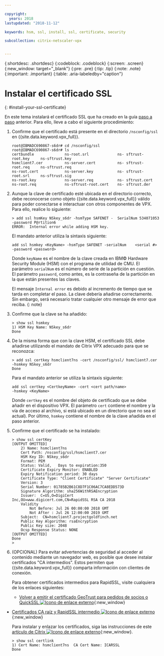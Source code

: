 ```yaml
---

copyright:
  years: 2018
lastupdated: "2018-11-12"

keywords: hsm, ssl, install, ssl, certificate, security

subcollection: citrix-netscaler-vpx


---
```


{:shortdesc: .shortdesc}
{:codeblock: .codeblock}
{:screen: .screen}
{:new_window: target="_blank"}
{:pre: .pre}
{:tip: .tip}
{:note: .note}
{:important: .important}
{:table: .aria-labeledby="caption"}

# Instalar el certificado SSL
{: #install-your-ssl-certificate}

En este tema instalará el certificado SSL que ha creado en la guía [paso a paso](/docs/infrastructure/citrix-netscaler-vpx?topic=citrix-netscaler-vpx-deploying-and-configuring-the-ibm-hardware-security-module-hsm-with-citrix-netscaler-vpx) anterior. Para ello, lleve a cabo el siguiente procedimiento:

1.	Confirme que el certificado está presente en el directorio `/nsconfig/ssl` en {{site.data.keyword.vpx_full}}.

	```
	root@IBMADC690867-s6dr# cd /nsconfig/ssl
	root@IBMADC690867-s6dr# ls
	certbundle              ns-root.srl             ns-	sftrust-root.key     ns-sftrust.key
	hsmclient7.cer          ns-server.cert          ns-	sftrust-root.req     ns-sftrust.req
	ns-root.cert            ns-server.key           ns-	sftrust-root.srl     ns-sftrust.sig
	ns-root.key             ns-server.req           ns-	sftrust.cert
	ns-root.req             ns-sftrust-root.cert    ns-	sftrust.der
	```

2.	Aunque la clave de certificado esté ubicada en el directorio correcto, debe reconocerse como objeto {{site.data.keyword.vpx_full}} válido para poder conectarse e interactuar con otros componentes de VPX. Para ello, realice lo siguiente:

	```
	> add ssl hsmKey NSkey_s6dr -hsmType SAFENET -	SerialNum 534071053 -password P@rtition6
	ERROR:  Internal error while adding HSM key.
	```

	El mandato anterior utiliza la sintaxis siguiente:

	```
	add ssl hsmkey <KeyName> -hsmType SAFENET -serialNum 	<serial #> -password <password>
	```

	Donde `keyName` es el nombre de la clave creada en IBM© Hardware Security Module (HSM) con el programa de utilidad de CMU. El parámetro `serialNum` es el número de serie de la partición en cuestión. El parámetro `password`, como antes, es la contraseña de la partición en la que están presentes las claves.

	El mensaje `Internal error` es debido al incremento de tiempo que se tarda en completar el paso. La clave debería añadirse correctamente. Sin embargo, será necesario tratar cualquier otro mensaje de error que reciba.
  {: note}

3.	Confirme que la clave se ha añadido:

	```
	> show ssl hsmkey
	1) HSM Key Name: NSkey_s6dr
 	Done
	```

4.	De la misma forma que con la clave HSM, el certificado SSL debe añadirse utilizando el mandato de Citrix VPX adecuado para que se reconozca:

	```
	> add ssl certkey hsmclient7ns -cert /nsconfig/ssl/	hsmclient7.cer -hsmkey NSkey_s6dr
	Done
	```

	Para el mandato anterior se utiliza la sintaxis siguiente:

	```
	add ssl certkey <CertkeyName> -cert <cert path/name>
	-hsmkey <KeyName>
	```

	Donde `certkey` es el nombre del objeto de certificado que se debe añadir en el dispositivo VPX. El parámetro `cert` contiene el nombre y la vía de acceso al archivo, si está ubicado en un directorio que no sea el actual). Por último, `hsmkey` contiene el nombre de la clave añadida en el paso anterior.

5.	Confirme que el certificado se ha instalado:

	```
	> show ssl certKey
	[OUTPUT OMITTED]
		2) Name: hsmclient7ns
		Cert Path: /nsconfig/ssl/hsmclient7.cer
		HSM Key ID: NSkey_s6dr
		Format: PEM
		Status: Valid,   Days to expiration:350
		Certificate Expiry Monitor: ENABLED
		Expiry Notification period: 30 days
		Certificate Type: "Client Certificate" "Server Certificate"
		Version: 3
		Serial Number: 01785B2B61C8D7F1C06AC7CA8EDD573D
		Signature Algorithm: sha256WithRSAEncryption
		Issuer:  C=US,O=DigiCert
	Inc,OU=www.digicert.com,CN=RapidSSL RSA CA 2018
		Validity
			Not Before: Jul 26 00:00:00 2018 GMT
			Not After : Jul 26 12:00:00 2019 GMT
		Subject:  CN=hsmclient7.projectgoldfinch.net
		Public Key Algorithm: rsaEncryption
		Public Key size: 2048
		Ocsp Response Status: NONE
	[OUTPUT OMITTED]
	Done
	>
	```

6.	(OPCIONAL) Para evitar advertencias de seguridad al acceder al contenido mediante un navegador web, es posible que desee instalar certificados "CA intermedios". Estos permiten que {{site.data.keyword.vpx_full}} comparta información con clientes de conexión.

	Para obtener certificados intermedios para RapidSSL, visite cualquiera de los enlaces siguientes:

	* [Volver a emitir el certificado GeoTrust para pedidos de socios o QuickSSL ![Icono de enlace externo](../../icons/launch-glyph.svg "Icono de enlace externo")](https://knowledge.digicert.com/solution/SO5989.html){:new_window}
  * [Certificados CA raíz y RapidSSL intermedio ![Icono de enlace externo](../../icons/launch-glyph.svg "Icono de enlace externo")](https://knowledge.digicert.com/generalinformation/INFO1548.html#links){:new_window}

	Para instalar y enlazar los certificados, siga las instrucciones de este [artículo de Citrix ![Icono de enlace externo](../../icons/launch-glyph.svg "Icono de enlace externo")](https://support.citrix.com/article/CTX114146){:new_window}.

	```
	> show ssl certlink
	1) Cert Name: hsmclient7ns  CA Cert Name: ICARSSL
	Done
	```
